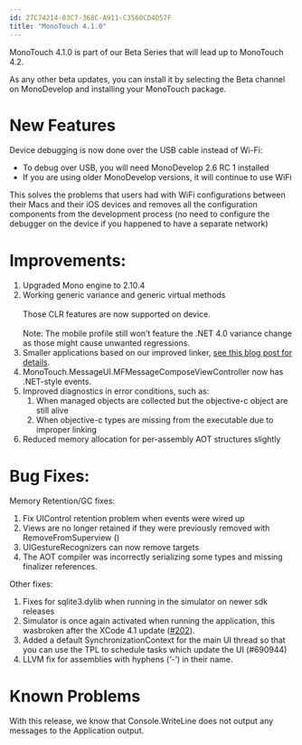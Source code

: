 ```yaml
---
id: 27C74214-83C7-368C-A911-C3560CD4D57F
title: "MonoTouch 4.1.0"
---
```


MonoTouch 4.1.0 is part of our Beta Series that will lead up to MonoTouch
4.2.

As any other beta updates, you can install it by selecting the Beta channel
on MonoDevelop and installing your MonoTouch package.

 <a name="New_Features" class="injected"></a>


# New Features

Device debugging is now done over the USB cable instead of Wi-Fi:

-  To debug over USB, you will need MonoDevelop 2.6 RC 1 installed
-  If you are using older MonoDevelop versions, it will continue to use WiFi 


This solves the problems that users had with WiFi configurations between
their Macs and their iOS devices and removes all the configuration components
from the development process (no need to configure the debugger on the device if
you happened to have a separate network)

 <a name="Improvements:" class="injected"></a>


# Improvements:

<ol id="internal-source-marker_0.8516868778970093">
  <li>Upgraded Mono engine to 2.10.4</li>
  <li>Working generic variance and generic virtual methods<br>
    <br>
    Those CLR features are now supported on device.<br>
    <br>
    Note: The mobile profile still won’t feature the .NET 4.0 variance change
    as those might cause unwanted regressions.
  </li>
  <li>Smaller applications based on our improved linker, <a href="http://spouliot.wordpress.com/2011/07/21/smaller-monotouch-applications/" target="_blank">see this blog post for details</a>.
  </li>
  <li>MonoTouch.MessageUI.MFMessageComposeViewController now has .NET-style
  events.
  </li>
  <li>Improved diagnostics in error conditions, such as:
    <ol>
      <li>When managed objects are collected but the objective-c object are
      still alive
      </li>
      <li>When objective-c types are missing from the executable due to
      improper linking
      </li>
    </ol>

  </li>
  <li>Reduced memory allocation for per-assembly AOT structures slightly</li>
</ol>

 <a name="Bug_Fixes:" class="injected"></a>


# Bug Fixes:

Memory Retention/GC fixes:

<ol id="internal-source-marker_0.8516868778970093">
  <li>Fix UIControl retention problem when events were wired up</li>
  <li>Views are no longer retained if they were previously removed with
  RemoveFromSuperview ()
  </li>
  <li>UIGestureRecognizers can now remove targets</li>
  <li>The AOT compiler was incorrectly serializing some types and missing
  finalizer references.
  </li>
</ol>

Other fixes:

<ol id="internal-source-marker_0.8516868778970093">
  <li>Fixes for sqlite3.dylib when running in the simulator on newer sdk
  releases
  </li>
  <li>Simulator is once again activated when running the application, this
  wasbroken after the XCode 4.1 update (<a href="http://bugzilla.xamarin.com/show_bug.cgi?id=202" target="_blank">#202</a>).
  </li>
  <li>Added a default SynchronizationContext for the main UI thread so that you
  can use the TPL to schedule tasks which update the UI (#690944)
  </li>
  <li>LLVM fix for assemblies with hyphens (‘-’) in their name.</li>
</ol>

 <a name="Known_Problems" class="injected"></a>


# Known Problems

With this release, we know that Console.WriteLine does not output any
messages to the Application output.
